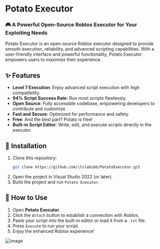 # **Potato Executor**

### **🎮 A Powerful Open-Source Roblox Executor for Your Exploiting Needs**

Potato Executor is an open-source Roblox executor designed to provide smooth execution, reliability, and advanced scripting capabilities. With a user-friendly interface and powerful functionality, Potato Executor empowers users to maximize their experience.

## **✨ Features**
- **Level 7 Execution**: Enjoy advanced script execution with high compatibility.  
- **94% Script Success Rate**: Run most scripts flawlessly.  
- **Open Source**: Fully accessible codebase, empowering developers to contribute and customize.  
- **Fast and Secure**: Optimized for performance and safety.  
- **Free**: And the best part? Potato is free!  
- **Built-in Script Editor**: Write, edit, and execute scripts directly in the executor.  

## **🔧 Installation**
1. Clone this repository:
   ```bash
   git clone https://github.com/itslabibb/PotatoExecutor.git
   ```
2. Open the project in Visual Studio 2022 (or later).  
3. Build the project and run `Potato Executor`.

## **📝 How to Use**
1. Open **Potato Executor**.  
2. Click the `Attach` button to establish a connection with Roblox.  
3. Paste your script into the built-in editor or load it from a `.txt` file.  
4. Press `Execute` to run your script.  
5. Enjoy the enhanced Roblox experience!  

![image](https://github.com/user-attachments/assets/a798f057-4077-4e4b-8628-bbd99c33c4db)
